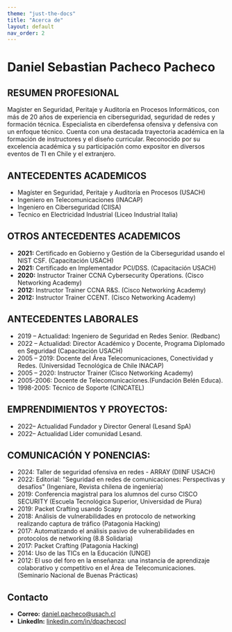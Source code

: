 ```yaml
---
theme: "just-the-docs"
title: "Acerca de"
layout: default
nav_order: 2
---
```

# **Daniel Sebastian Pacheco Pacheco**

## RESUMEN PROFESIONAL
Magíster en Seguridad, Peritaje y Auditoría en Procesos Informáticos, con más de 20 años de experiencia en ciberseguridad, seguridad de redes y formación técnica. Especialista en ciberdefensa ofensiva y defensiva con un enfoque técnico. Cuenta con una destacada trayectoria académica en la formación de instructores y el diseño curricular. Reconocido por su excelencia académica y su participación como expositor en diversos eventos de TI en Chile y el extranjero.

## ANTECEDENTES ACADEMICOS
* Magíster en Seguridad, Peritaje y Auditoría en Procesos (USACH)  
* Ingeniero en Telecomunicaciones (INACAP)  
* Ingeniero en Ciberseguridad (CIISA)
* Tecnico en Electricidad Industrial (Liceo Industrial Italia)

## OTROS ANTECEDENTES ACADEMICOS
* **2021:**  Certificado en Gobierno y Gestión de la Ciberseguridad usando el NIST CSF. (Capacitación USACH)
* **2021:**  Certificado en Implementador PCI/DSS. (Capacitación USACH)
* **2020:**  Instructor Trainer CCNA Cybersecurity Operations. (Cisco Networking Academy)
* **2012:**  Instructor Trainer CCNA R&S. (Cisco Networking Academy)
* **2012:**  Instructor Trainer CCENT. (Cisco Networking Academy)

## ANTECEDENTES LABORALES
* 2019 – Actualidad:  Ingeniero de Seguridad en Redes Senior. (Redbanc)
* 2022 – Actualidad:  Director Académico y Docente, Programa Diplomado en Seguridad (Capacitación USACH)
* 2005 – 2019:  Docente del Área Telecomunicaciones, Conectividad y Redes. (Universidad Tecnológica de Chile INACAP)
* 2005 – 2020: Instructor Trainer (Cisco Networking Academy)
* 2005-2006:  Docente de Telecomunicaciones.(Fundación Belén Educa).
* 1998-2005:  Técnico de Soporte (CINCATEL)

## EMPRENDIMIENTOS Y PROYECTOS:
* 2022– Actualidad			Fundador y Director General (Lesand SpA)
* 2022– Actualidad  Líder comunidad Lesand.

## COMUNICACIÓN Y PONENCIAS:
* 2024:  Taller de seguridad ofensiva en redes - ARRAY (DIINF USACH)
* 2022:  Editorial: "Seguridad en redes de comunicaciones: Perspectivas y desafíos" (Ingeniare, Revista chilena de ingeniería)
* 2019:  Conferencia magistral para los alumnos del curso CISCO SECURITY (Escuela Tecnológica Superior, Universidad de Piura)
* 2019:  Packet Crafting usando Scapy
* 2018:  Análisis de vulnerabilidades en protocolo de networking realizando captura de tráfico (Patagonia Hacking)
* 2017:  Automatizando el análisis pasivo de vulnerabilidades en protocolos de networking (8.8 Solidaria)
* 2017:  Packet Crafting (Patagonia Hacking)
* 2014:  Uso de las TICs en la Educación (UNGE)
* 2012:  El uso del foro en la enseñanza: una instancia de aprendizaje colaborativo y competitivo en el Área de Telecomunicaciones. (Seminario Nacional de Buenas Prácticas)

## Contacto
- **Correo:** [daniel.pacheco@usach.cl](mailto:daniel.pacheco@usach.cl)
- **LinkedIn:** [linkedin.com/in/dpachecocl](https://www.linkedin.com/in/dpachecocl)
